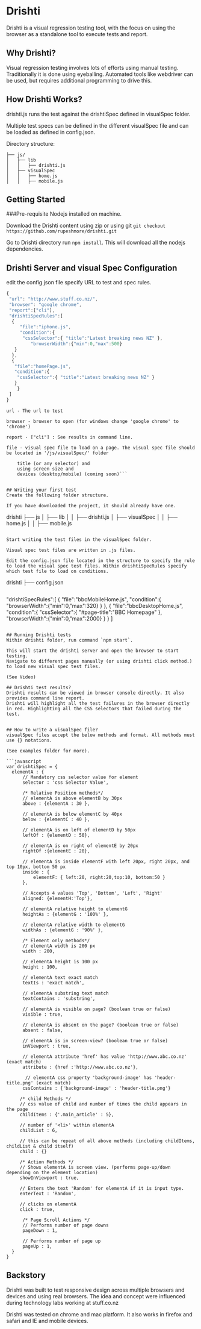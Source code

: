 # Drishti

Drishti is a visual regression testing tool, with the focus on using the browser as a standalone tool to execute tests and report.

## Why Drishti?

Visual regression testing involves lots of efforts using manual testing. Traditionally it is done using eyeballing.
Automated tools like webdriver can be used, but requires additional programming to drive this.

## How Drishti Works?

drishti.js runs the test against the drishtiSpec defined in visualSpec folder.

Multiple test specs can be defined in the different visualSpec file and can be loaded as defined in config.json.

Directory structure:
```
├── js/
│   ├── lib
│   │   ├── drishti.js
│   ├── visualSpec
│   │   ├── home.js
│   │   ├── mobile.js
```

## Getting Started

###Pre-requisite
Nodejs installed on machine.

Download the Drishti content using zip or using  git `git checkout https://github.com/rupeshmore/drishti.git`

Go to Drishti directory
run `npm install`.
This will download all the nodejs dependencies.

## Drishti Server and visual Spec Configuration
edit the config.json file specify URL to test and spec rules.
```javascript
{
 "url": "http://www.stuff.co.nz/",
 "browser": "google chrome",
 "report":["cli"],
 "drishtiSpecRules":[
  {
	 "file":"iphone.js",
	 "condition":{
	  "cssSelector":{ "title":"Latest breaking news NZ" },
		 "browserWidth":{"min":0,"max":500}
   }
  },
  {
   "file":"homePage.js",
   "condition":{
    "cssSelector":{ "title":"Latest breaking news NZ" }
   }
	}
 ]
}
```
`url - The url to test`

`browser - browser to open (for windows change 'google chrome' to 'chrome')`

`report - ["cli"] : See results in command line.`

`file - visual spec file to load on a page. The visual spec file should be located in '/js/visualSpec/' folder`

```Condition - load the file based on conditions for a page.
	title (or any selector) and
	using screen size and
	devices (desktop/mobile) (coming soon)```


## Writing your first test
Create the following folder structure.

If you have downloaded the project, it should already have one.
```
drishti
├── js
│   ├── lib
│   │   ├── drishti.js
│   ├── visualSpec
│   │   ├── home.js
│   │   ├── mobile.js
```

Start writing the test files in the visualSpec folder.

Visual spec test files are written in .js files.

Edit the config.json file located in the structure to specify the rule to load the visual spec test files. Within drishtiSpecRules specify which test file to load on conditions.

```
drishti
├── config.json
```
```
"drishtiSpecRules":[
	{
	  "file":"bbcMobileHome.js",
	  "condition":{
	  	"browserWidth":{"min":0,"max":320}
	  }
	},
	{
	  "file":"bbcDesktopHome.js",
	  "condition":{
	    "cssSelector":{ "#page-title":"BBC Homepage" },
	    "browserWidth":{"min":0,"max":2000}
	  }
	}
]
```

## Running Drishti tests
Within drishti folder, run command `npm start`.

This will start the drishti server and open the browser to start testing.
Navigate to different pages manually (or using drishti click method.) to load new visual spec test files.

(See Video)

## Drishti test results?
Drishti results can be viewed in browser console directly. It also provides command line report.
Drishti will highlight all the test failures in the browser directly in red. Highlighting all the CSS selectors that failed during the test.


## How to write a visualSpec file?
visualSpec files accept the below methods and format. All methods must use {} notations.

(See examples folder for more).

```javascript
var drishtiSpec = {
  elementA : {
      // Mandatory css selector value for element
      selector : 'css Selector Value',

      /* Relative Position methods*/
      // elementA is above elementB by 30px
      above : {elementA : 30 },

      // elementA is below elementC by 40px
      below : {elementC : 40 },

      // elementA is on left of elementD by 50px
      leftOf : {elementD : 50},

      // elementA is on right of elementE by 20px                           
      rightOf :{elementE : 20},

      // elementA is inside elementF with left 20px, right 20px, and top 10px, bottom 50 px
      inside : {
          elementF: { left:20, right:20,top:10, bottom:50 }
      },

      // Accepts 4 values 'Top', 'Bottom', 'Left', 'Right'
      aligned: {elementH:'Top'},

      // elementA relative height to elementG
      heightAs : {elementG : '100%' },

      // elementA relative width to elementG                    
      widthAs : {elementG : '90%' },

      /* Element only methods*/
      // elementA width is 200 px
      width : 200,

      // elementA height is 100 px
      height : 100,

      // elementA text exact match
      textIs : 'exact match',

      // elementA substring text match
      textContains : 'substring',

      // elementA is visible on page? (boolean true or false)
      visible : true,

      // elementA is absent on the page? (boolean true or false)
      absent : false,

      // elementA is in screen-view? (boolean true or false)                              
      inViewport : true,

      // elementA attribute 'href' has value 'http://www.abc.co.nz' (exact match)
      attribute : {href :'http://www.abc.co.nz'},

       // elementA css property 'background-image' has 'header-title.png' (exact match)
      cssContains : {'background-image' : 'header-title.png'}

     /* child Methods */
     // css value of child and number of times the child appears in the page
     childItems : {'.main_article' : 5},

     // number of '<li>' within elementA
     childList : 6,

     // this can be repeat of all above methods (including childItems, childList & child itself)
     child : {}   

     /* Action Methods */
     // Shows elementA is screen view. (performs page-up/down depending on the element location)
     showInViewport : true,

     // Enters the text 'Random' for elementA if it is input type.
     enterText : 'Random',

     // clicks on elementA
     click : true,

      /* Page Scroll Actions */
      // Performs number of page downs
      pageDown : 1,

      // Performs number of page up
      pageUp : 1,
  }  
}
```

## Backstory
Drishti was built to test responsive design across multiple browsers and devices and using real browsers.
The idea and concept were influenced during technology labs working at stuff.co.nz

Drishti was tested on chrome and mac platform. It also works in firefox and safari and IE and mobile devices.
